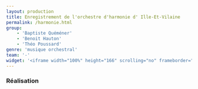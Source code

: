 ```yaml
---
layout: production
title: Enregistrement de l'orchestre d'harmonie d' Ille-Et-Vilaine
permalink: /harmonie.html
group:
    - 'Baptiste Quéméner'
    - 'Benoit Hauton'
    - 'Théo Poussard'
genre: 'musique orchestral'
team: '-'
widget: '<iframe width="100%" height="166" scrolling="no" frameborder="no" src="https://w.soundcloud.com/player/?url=https%3A//api.soundcloud.com/tracks/120291321"></iframe>'
---
```


### Réalisation
